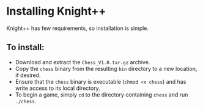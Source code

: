 Installing Knight++
===================

Knight++ has few requirements, so installation is simple.

To install:
-----------

* Download and extract the `Chess_V1.0.tar.gz` archive.
* Copy the `chess` binary from the resulting `bin` directory to a new location, if desired.
* Ensure that the `chess` binary is executable (`chmod +x chess`) and has write access to its local directory.
* To begin a game, simply `cd` to the directory containing `chess` and run `./chess`.
